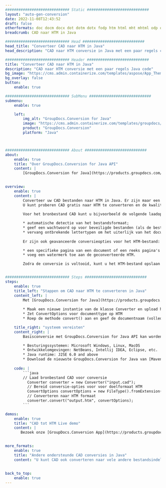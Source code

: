 ```yaml
---
############################# Static ############################
layout: "auto-gen-conversion"
date: 2022-11-08T12:43:52
draft: false
otherformats: doc docm docx dot dotm dotx fodp htm html mht mhtml odp odt otp pot potm potx pps ppsm ppsx ppt pptm pptx rtf
breadcrumb: CAD naar HTM in Java

############################# Head ############################
head_title: "Converteer CAD naar HTM in Java"
head_description: "CAD naar HTM conversie in Java met een paar regels code. Converteer meer dan 160 bestandsindelingen met de GroupDocs-documentconversie-API voor Java"

############################# Header ############################
title: "Converteer CAD naar HTM in Java"
description: "CAD naar HTM conversie met een paar regels Java code"
bg_image: "https://cms.admin.containerize.com/templates/aspose/App_Themes/V3/images/bg/header1.png"
bg_overlay: false
button:
    enable: true

############################# SubMenu ############################
submenu:
    enable: true

    left:
        img_alt: "GroupDocs.Conversion for Java"
        image: "https://cms.admin.containerize.com/templates/groupdocs/images/product-logos/90x90-noborder/groupdocs-conversion-java.png"
        product: "GroupDocs.Conversion"
        platform: "Java"



############################# About ############################
about:
    enable: true
    title: "Over GroupDocs.Conversion for Java API"
    content: |
        [GroupDocs.Conversion for Java](https://products.groupdocs.com/conversion/java/) is een geavanceerde conversie-API voor bestandsindelingen voor het converteren tussen populaire afbeeldings- en documentindelingen zoals Microsoft Office, OpenDocument, PDF, HTML, e-mail, CAD. en nog veel meer met slechts een paar regels code. De native API detecteert automatisch de formaten van de originele documenten en biedt veel opties voor het aanpassen van de geconverteerde documenten. Naast de functie om informatie uit een document te extraheren, ondersteunt het standaard ook het cachen van de conversieresultaten naar de lokale schijf. Elk type cacheopslag kan echter worden ondersteund door de juiste interfaces te implementeren - Amazon S3, Dropbox, Google Drive, Windows Azure, Reddis of andere.
    

overview:
    enable: true
    content: |
        Converteer uw CAD bestanden naar HTM in Java. Er zijn maar een paar regels Java code nodig op elk platform naar keuze, zoals Windows, Linux, macOS.
        U kunt proberen CAD gratis naar HTM te converteren en de kwaliteit van de conversieresultaten te evalueren. Naast eenvoudige scripts voor bestandsconversie, kunt u meer geavanceerde opties proberen voor het laden van het CAD-bronbestand en het opslaan van de HTM-uitvoer. 
        
        Voor het bronbestand CAD kunt u bijvoorbeeld de volgende laadopties gebruiken:

        * automatische detectie van het bestandsformaat;
        * geef een wachtwoord op voor beveiligde bestanden (als de bestandsindeling dit ondersteunt);
        * vervang ontbrekende lettertypen om het uiterlijk van het document te behouden.
        
        Er zijn ook geavanceerde conversieopties voor het HTM-bestand:

        * een specifieke pagina van een document of een reeks pagina's converteren;
        * voeg een watermerk toe aan de geconverteerde HTM.

        Zodra de conversie is voltooid, kunt u het HTM-bestand opslaan in uw lokale bestandspad of in opslag van derden, zoals FTP, Amazon S3, Google Drive, Dropbox enz. Let op - om CAD te converteren tot HTM, hoeft u geen extra software te installeren, zoals MS Office, Open Office, Adobe Acrobat Reader etc.


############################# Steps ############################
steps:
    enable: true
    title_left: "Stappen om CAD naar HTM te converteren in Java"
    content_left: |
        Met [GroupDocs.Conversion for Java](https://products.groupdocs.com/conversion/java/) kunnen ontwikkelaars het CAD-bestand eenvoudig converteren naar HTM met een paar regels code.
        
        * Maak een nieuwe instantie van de klasse Converter en upload het bestand CAD met het volledige pad
        * Zet ConvertOptions voor documenttype op HTM
        * Roep de methode convert() aan en geef de documentnaam (volledig pad) en formaat (HTM) door als parameter

    title_right: "systeem vereisten"
    content_right: |
        Basisconversie met GroupDocs.Conversion for Java API kan worden gedaan met slechts een paar regels code. Onze API's worden ondersteund op alle belangrijke platforms en besturingssystemen. Voordat u de onderstaande code uitvoert, moet u ervoor zorgen dat de volgende vereisten op uw systeem zijn geïnstalleerd.

        * Besturingssystemen: Microsoft Windows, Linux, MacOS
        * Ontwikkelomgevingen: NetBeans, Intellij IDEA, Eclipse, etc.
        * Java runtime: J2SE 6.0 and above
        * Download de nieuwste GroupDocs.Conversion for Java van [Maven](https://repository.groupdocs.com/webapp/#/artifacts/browse/tree/General/repo/com/groupdocs/groupdocs-conversion)
         
    code: |
        ```java    
        // Laad bronbestand CAD voor conversie
          Converter converter = new Converter("input.cad");
          // Bereid conversie-opties voor voor doelformaat HTM
          ConvertOptions convertOptions = new FileType().fromExtension("htm").getConvertOptions();
          // Converteren naar HTM formaat
          converter.convert("output.htm", convertOptions);
        ```

demos:
    enable: true
    title: "CAD tot HTM Live demo"
    content: |
       Bezoek onze [GroupDocs.Conversion App](https://products.groupdocs.app/conversion/family) website en probeer CAD naar HTM conversie nu. De gratis demo heeft de volgende voordelen:
          

more_formats:
    enable: true
    title: "Andere ondersteunde CAD conversies in Java"
    content: "U kunt CAD ook converteren naar vele andere bestandsindelingen. Zie de lijst hieronder."
       
       
back_to_top:
    enable: true
---
```

